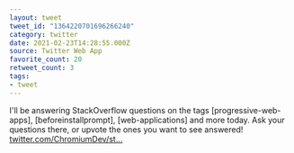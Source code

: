 ```yaml
---
layout: tweet
tweet_id: "1364220701696266240"
category: twitter
date: 2021-02-23T14:28:55.000Z
source: Twitter Web App
favorite_count: 20
retweet_count: 3
tags:
- tweet
---
```


I'll be answering StackOverflow questions on the tags [progressive-web-apps], [beforeinstallprompt], [web-applications] and more today.  Ask your questions there, or upvote the ones you want to see answered! [twitter.com/ChromiumDev/st…](https://twitter.com/ChromiumDev/status/1363923744843046914)
